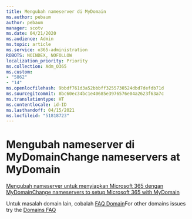 ```yaml
---
title: Mengubah nameserver di MyDomain
ms.author: pebaum
author: pebaum
manager: scotv
ms.date: 04/21/2020
ms.audience: Admin
ms.topic: article
ms.service: o365-administration
ROBOTS: NOINDEX, NOFOLLOW
localization_priority: Priority
ms.collection: Adm_O365
ms.custom:
- "5862"
- "14"
ms.openlocfilehash: 9bbdf761d3a52bbbff3255730524dbd7defdb71d
ms.sourcegitcommit: 8bc60ec34bc1e40685e3976576e04a2623f63a7c
ms.translationtype: HT
ms.contentlocale: id-ID
ms.lasthandoff: 04/15/2021
ms.locfileid: "51818723"
---
```

# <a name="change-nameservers-at-mydomain"></a><span data-ttu-id="7ce22-102">Mengubah nameserver di MyDomain</span><span class="sxs-lookup"><span data-stu-id="7ce22-102">Change nameservers at MyDomain</span></span>

[<span data-ttu-id="7ce22-103">Mengubah nameserver untuk menyiapkan Microsoft 365 dengan MyDomain</span><span class="sxs-lookup"><span data-stu-id="7ce22-103">Change nameservers to setup Microsoft 365 with MyDomain</span></span>](https://docs.microsoft.com/microsoft-365/admin/dns/change-nameservers-at-mydomain?view=o365-worldwide)

<span data-ttu-id="7ce22-104">Untuk masalah domain lain, cobalah [FAQ Domain](https://docs.microsoft.com/microsoft-365/admin/setup/domains-faq?view=o365-worldwide)</span><span class="sxs-lookup"><span data-stu-id="7ce22-104">For other domains issues try the [Domains FAQ](https://docs.microsoft.com/microsoft-365/admin/setup/domains-faq?view=o365-worldwide)</span></span>